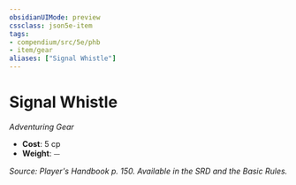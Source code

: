 ```yaml
---
obsidianUIMode: preview
cssclass: json5e-item
tags:
- compendium/src/5e/phb
- item/gear
aliases: ["Signal Whistle"]
---
```

# Signal Whistle
*Adventuring Gear*  

- **Cost**: 5 cp
- **Weight**: ⏤

*Source: Player's Handbook p. 150. Available in the SRD and the Basic Rules.*